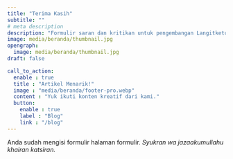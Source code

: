 ```yaml
---
title: "Terima Kasih"
subtitle: ""
# meta description
description: "Formulir saran dan kritikan untuk pengembangan Langitketujuh OS."
image: media/beranda/thumbnail.jpg
opengraph:
  image: media/beranda/thumbnail.jpg
draft: false

call_to_action:
  enable : true
  title : "Artikel Menarik!"
  image : "media/beranda/footer-pro.webp"
  content : "Yuk ikuti konten kreatif dari kami."
  button:
    enable : true
    label : "Blog"
    link : "/blog"
---
```


Anda sudah mengisi formulir halaman formulir.
_Syukran wa jazaakumullahu khairan katsiran._
